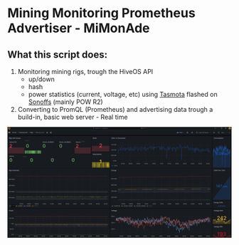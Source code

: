 # Mining Monitoring Prometheus Advertiser - MiMonAde

## What this script does:
1. Monitoring mining rigs, trough the HiveOS API
   - up/down
   - hash
   - power statistics (current, voltage, etc) using [Tasmota](https://tasmota.github.io/docs/About/) flashed on [Sonoffs](https://sonoff.tech/product/diy-smart-switch/powr2/) (mainly POW R2)
3. Converting to PromQL (Prometheus) and advertising data trough a build-in, basic web server - Real time

![Example](https://github.com/ilia92/Mimonade/blob/main/Grafana/grafana_example.png)
